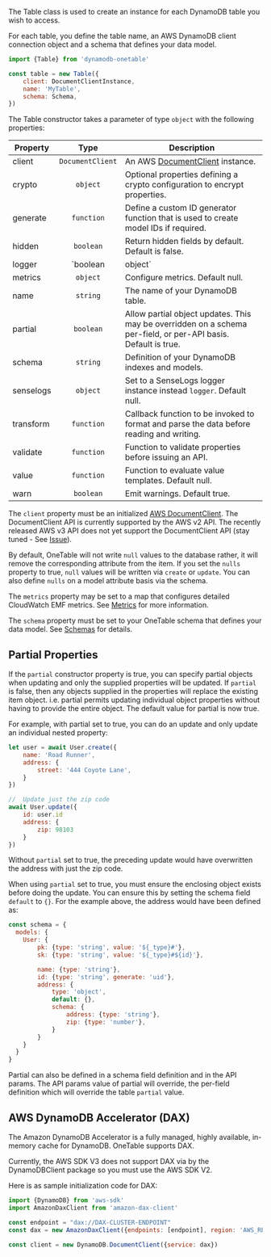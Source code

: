 
The Table class is used to create an instance for each DynamoDB table you wish to access.

For each table, you define the table name, an AWS DynamoDB client connection object and a schema that defines your data model.

```javascript
import {Table} from 'dynamodb-onetable'

const table = new Table({
    client: DocumentClientInstance,
    name: 'MyTable',
    schema: Schema,
})
```

The Table constructor takes a parameter of type `object` with the following properties:

| Property | Type | Description |
| -------- | :--: | ----------- |
| client | `DocumentClient` | An AWS [DocumentClient](https://docs.aws.amazon.com/AWSJavaScriptSDK/latest/AWS/DynamoDB/DocumentClient.html) instance. |
| crypto | `object` | Optional properties defining a crypto configuration to encrypt properties. |
| generate | `function` | Define a custom ID generator function that is used to create model IDs if required. |
| hidden | `boolean` | Return hidden fields by default. Default is false.|
| logger | `boolean|object` | Set to true to log to the console or set to a logging function(type, message, properties). Type is info|error|trace|exception. Default is false. |
| metrics | `object` | Configure metrics. Default null.|
| name | `string` | The name of your DynamoDB table. |
| partial | `boolean` | Allow partial object updates. This may be overridden on a schema per-field, or per-API basis. Default is true. |
| schema | `string` | Definition of your DynamoDB indexes and models. |
| senselogs | `object` | Set to a SenseLogs logger instance instead `logger`. Default null. |
| transform | `function` | Callback function to be invoked to format and parse the data before reading and writing. |
| validate | `function` | Function to validate properties before issuing an API.|
| value | `function` | Function to evaluate value templates. Default null. |
| warn | `boolean` | Emit warnings. Default true. |

The `client` property must be an initialized [AWS DocumentClient](https://docs.aws.amazon.com/AWSJavaScriptSDK/latest/AWS/DynamoDB/DocumentClient.html). The DocumentClient API is currently supported by the AWS v2 API. The recently released AWS v3 API does not yet support the DocumentClient API (stay tuned - See [Issue](https://github.com/sensedeep/dynamodb-onetable/issues/2)).

By default, OneTable will not write `null` values to the database rather, it will remove the corresponding attribute from the item. If you set the `nulls` property to true, `null` values will be written via `create` or `update`. You can also define `nulls` on a model attribute basis via the schema.


The `metrics` property may be set to a map that configures detailed CloudWatch EMF metrics. See [Metrics](../metrics/) for more information.

The `schema` property must be set to your OneTable schema that defines your data model. See [Schemas](../schemas/) for details.

## Partial Properties

If the `partial` constructor property is true, you can specify partial objects when updating and only the supplied properties will be updated. If `partial` is false, then any objects supplied in the properties will replace the existing item object. i.e. partial permits updating individual object properties without having to provide the entire object. The default value for partial is now true.

For example, with partial set to true, you can do an update and only update an individual nested property:

```javascript
let user = await User.create({
    name: 'Road Runner',
    address: {
        street: '444 Coyote Lane',
    }
})

//  Update just the zip code
await User.update({
    id: user.id
    address: {
        zip: 98103
    }
})
```

Without `partial` set to true, the preceding update would have overwritten the address with just the zip code.

When using `partial` set to true, you must ensure the enclosing object exists before doing the update. You can ensure this by setting the schema field `default` to `{}`. For the example above, the address would have been defined as:

```javascript
const schema = {
  models: {
    User: {
        pk: {type: 'string', value: '${_type}#'},
        sk: {type: 'string', value: '${_type}#${id}'},

        name: {type: 'string'},
        id: {type: 'string', generate: 'uid'},
        address: {
            type: 'object',
            default: {},
            schema: {
                address: {type: 'string'},
                zip: {type: 'number'},
            }
        }
    }
  }
}
```

Partial can also be defined in a schema field definition and in the API params. The API params value of partial will override, the per-field definition which will override the table `partial` value.

## AWS DynamoDB Accelerator (DAX)

The Amazon DynamoDB Accelerator is a fully managed, highly available, in-memory cache for DynamoDB. OneTable supports DAX.

Currently, the AWS SDK V3 does not support DAX via by the DynamoDBClient package so you must use the AWS SDK V2.

Here is as sample initialization code for DAX:

```javascript
import {DynamoDB} from 'aws-sdk'
import AmazonDaxClient from 'amazon-dax-client'

const endpoint = "dax://DAX-CLUSTER-ENDPOINT"
const dax = new AmazonDaxClient({endpoints: [endpoint], region: 'AWS_REGION'})

const client = new DynamoDB.DocumentClient({service: dax})
```
